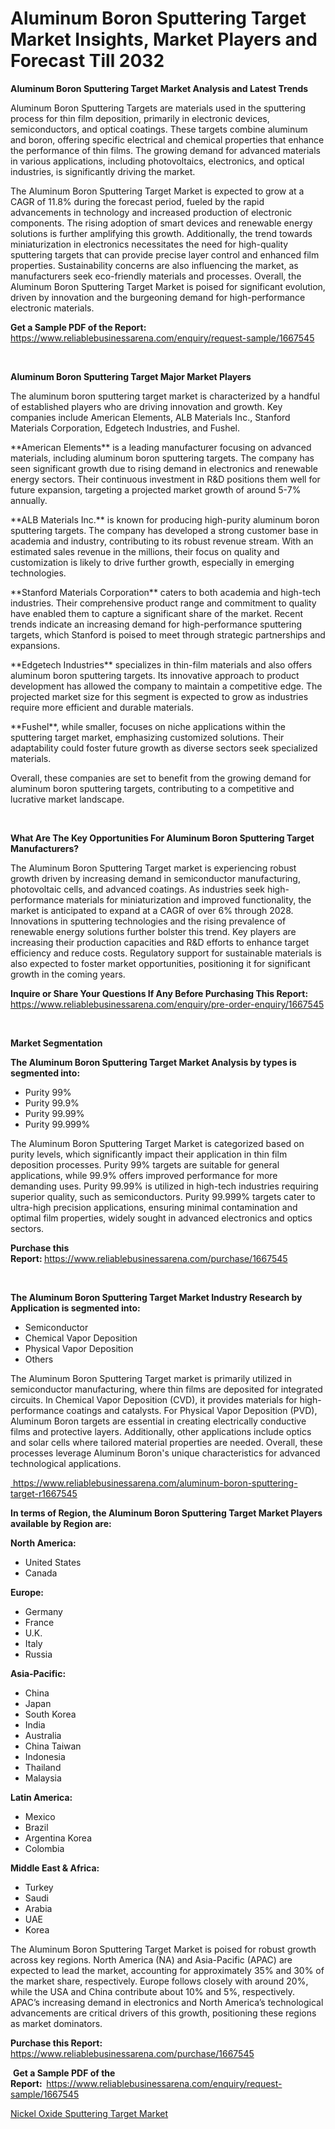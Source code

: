 <p><h1>Aluminum Boron Sputtering Target Market Insights, Market Players and Forecast Till 2032</h1></p><p><strong>Aluminum Boron Sputtering Target Market Analysis and Latest Trends</strong></p>
<p><p>Aluminum Boron Sputtering Targets are materials used in the sputtering process for thin film deposition, primarily in electronic devices, semiconductors, and optical coatings. These targets combine aluminum and boron, offering specific electrical and chemical properties that enhance the performance of thin films. The growing demand for advanced materials in various applications, including photovoltaics, electronics, and optical industries, is significantly driving the market.</p><p>The Aluminum Boron Sputtering Target Market is expected to grow at a CAGR of 11.8% during the forecast period, fueled by the rapid advancements in technology and increased production of electronic components. The rising adoption of smart devices and renewable energy solutions is further amplifying this growth. Additionally, the trend towards miniaturization in electronics necessitates the need for high-quality sputtering targets that can provide precise layer control and enhanced film properties. Sustainability concerns are also influencing the market, as manufacturers seek eco-friendly materials and processes. Overall, the Aluminum Boron Sputtering Target Market is poised for significant evolution, driven by innovation and the burgeoning demand for high-performance electronic materials.</p></p>
<p><strong>Get a Sample PDF of the Report:&nbsp;</strong> <a href="https://www.reliablebusinessarena.com/enquiry/request-sample/1667545?utm_campaign=3041&utm_medium=2&utm_source=Github&utm_content=ia&utm_term=08032025&utm_id=aluminum-boron-sputtering-target">https://www.reliablebusinessarena.com/enquiry/request-sample/1667545</a></p>
<p>&nbsp;</p>
<p><strong>Aluminum Boron Sputtering Target Major Market Players</strong></p>
<p><p>The aluminum boron sputtering target market is characterized by a handful of established players who are driving innovation and growth. Key companies include American Elements, ALB Materials Inc., Stanford Materials Corporation, Edgetech Industries, and Fushel.</p><p>**American Elements** is a leading manufacturer focusing on advanced materials, including aluminum boron sputtering targets. The company has seen significant growth due to rising demand in electronics and renewable energy sectors. Their continuous investment in R&D positions them well for future expansion, targeting a projected market growth of around 5-7% annually.</p><p>**ALB Materials Inc.** is known for producing high-purity aluminum boron sputtering targets. The company has developed a strong customer base in academia and industry, contributing to its robust revenue stream. With an estimated sales revenue in the millions, their focus on quality and customization is likely to drive further growth, especially in emerging technologies.</p><p>**Stanford Materials Corporation** caters to both academia and high-tech industries. Their comprehensive product range and commitment to quality have enabled them to capture a significant share of the market. Recent trends indicate an increasing demand for high-performance sputtering targets, which Stanford is poised to meet through strategic partnerships and expansions.</p><p>**Edgetech Industries** specializes in thin-film materials and also offers aluminum boron sputtering targets. Its innovative approach to product development has allowed the company to maintain a competitive edge. The projected market size for this segment is expected to grow as industries require more efficient and durable materials.</p><p>**Fushel**, while smaller, focuses on niche applications within the sputtering target market, emphasizing customized solutions. Their adaptability could foster future growth as diverse sectors seek specialized materials.</p><p>Overall, these companies are set to benefit from the growing demand for aluminum boron sputtering targets, contributing to a competitive and lucrative market landscape.</p></p>
<p>&nbsp;</p>
<p><strong>What Are The Key Opportunities For Aluminum Boron Sputtering Target Manufacturers?</strong></p>
<p><p>The Aluminum Boron Sputtering Target market is experiencing robust growth driven by increasing demand in semiconductor manufacturing, photovoltaic cells, and advanced coatings. As industries seek high-performance materials for miniaturization and improved functionality, the market is anticipated to expand at a CAGR of over 6% through 2028. Innovations in sputtering technologies and the rising prevalence of renewable energy solutions further bolster this trend. Key players are increasing their production capacities and R&D efforts to enhance target efficiency and reduce costs. Regulatory support for sustainable materials is also expected to foster market opportunities, positioning it for significant growth in the coming years.</p></p>
<p><strong>Inquire or Share Your Questions If Any Before Purchasing This Report:</strong> <a href="https://www.reliablebusinessarena.com/enquiry/pre-order-enquiry/1667545?utm_campaign=3041&utm_medium=2&utm_source=Github&utm_content=ia&utm_term=08032025&utm_id=aluminum-boron-sputtering-target">https://www.reliablebusinessarena.com/enquiry/pre-order-enquiry/1667545</a></p>
<p>&nbsp;</p>
<p><strong>Market Segmentation</strong></p>
<p><strong>The Aluminum Boron Sputtering Target Market Analysis by types is segmented into:</strong></p>
<p><ul><li>Purity 99%</li><li>Purity 99.9%</li><li>Purity 99.99%</li><li>Purity 99.999%</li></ul></p>
<p><p>The Aluminum Boron Sputtering Target Market is categorized based on purity levels, which significantly impact their application in thin film deposition processes. Purity 99% targets are suitable for general applications, while 99.9% offers improved performance for more demanding uses. Purity 99.99% is utilized in high-tech industries requiring superior quality, such as semiconductors. Purity 99.999% targets cater to ultra-high precision applications, ensuring minimal contamination and optimal film properties, widely sought in advanced electronics and optics sectors.</p></p>
<p><strong>Purchase this Report:&nbsp;</strong><a href="https://www.reliablebusinessarena.com/purchase/1667545?utm_campaign=3041&utm_medium=2&utm_source=Github&utm_content=ia&utm_term=08032025&utm_id=aluminum-boron-sputtering-target">https://www.reliablebusinessarena.com/purchase/1667545</a></p>
<p>&nbsp;</p>
<p><strong>The Aluminum Boron Sputtering Target Market Industry Research by Application is segmented into:</strong></p>
<p><ul><li>Semiconductor</li><li>Chemical Vapor Deposition</li><li>Physical Vapor Deposition</li><li>Others</li></ul></p>
<p><p>The Aluminum Boron Sputtering Target market is primarily utilized in semiconductor manufacturing, where thin films are deposited for integrated circuits. In Chemical Vapor Deposition (CVD), it provides materials for high-performance coatings and catalysts. For Physical Vapor Deposition (PVD), Aluminum Boron targets are essential in creating electrically conductive films and protective layers. Additionally, other applications include optics and solar cells where tailored material properties are needed. Overall, these processes leverage Aluminum Boron's unique characteristics for advanced technological applications.</p></p>
<p><a href="https://www.reliablebusinessarena.com/aluminum-boron-sputtering-target-r1667545?utm_campaign=3041&utm_medium=2&utm_source=Github&utm_content=ia&utm_term=08032025&utm_id=aluminum-boron-sputtering-target">&nbsp;https://www.reliablebusinessarena.com/aluminum-boron-sputtering-target-r1667545</a></p>
<p><strong>In terms of Region, the Aluminum Boron Sputtering Target Market Players available by Region are:</strong></p>
<p>
    <p> <strong> North America: </strong>
        <ul>
            <li>United States</li>
            <li>Canada</li>
        </ul>
        </p> 
    <p> <strong> Europe: </strong>
        <ul>
            <li>Germany</li>
            <li>France</li>
            <li>U.K.</li>
            <li>Italy</li>
            <li>Russia</li>
        </ul>
        </p> 
    <p> <strong> Asia-Pacific: </strong>
        <ul>
            <li>China</li>
            <li>Japan</li>
            <li>South Korea</li>
            <li>India</li>
            <li>Australia</li>
            <li>China Taiwan</li>
            <li>Indonesia</li>
            <li>Thailand</li>
            <li>Malaysia</li>
        </ul>
        </p> 
    <p> <strong> Latin America: </strong>
        <ul>
            <li>Mexico</li>
            <li>Brazil</li>
            <li>Argentina Korea</li>
            <li>Colombia</li>
        </ul>
        </p> 
    <p> <strong> Middle East & Africa: </strong>
        <ul>
            <li>Turkey</li>
            <li>Saudi</li>
            <li>Arabia</li>
            <li>UAE</li>
            <li>Korea</li>
        </ul>
    </p>
    </p>
<p><p>The Aluminum Boron Sputtering Target Market is poised for robust growth across key regions. North America (NA) and Asia-Pacific (APAC) are expected to lead the market, accounting for approximately 35% and 30% of the market share, respectively. Europe follows closely with around 20%, while the USA and China contribute about 10% and 5%, respectively. APAC’s increasing demand in electronics and North America’s technological advancements are critical drivers of this growth, positioning these regions as market dominators.</p></p>
<p><strong>Purchase this Report: </strong><a href="https://www.reliablebusinessarena.com/purchase/1667545?utm_campaign=3041&utm_medium=2&utm_source=Github&utm_content=ia&utm_term=08032025&utm_id=aluminum-boron-sputtering-target">https://www.reliablebusinessarena.com/purchase/1667545</a></p>
<p>&nbsp;<strong>Get a Sample PDF of the Report:&nbsp;&nbsp;</strong><a href="https://www.reliablebusinessarena.com/enquiry/request-sample/1667545?utm_campaign=3041&utm_medium=2&utm_source=Github&utm_content=ia&utm_term=08032025&utm_id=aluminum-boron-sputtering-target">https://www.reliablebusinessarena.com/enquiry/request-sample/1667545</a></p>
<p><strong></strong></p>
<p><p><a href="https://github.com/rianttegang/Market-Research-Report-List-1/blob/main/nickel-oxide-sputtering-target-market.md?utm_campaign=3041&utm_medium=2&utm_source=Github&utm_content=ia&utm_term=08032025&utm_id=aluminum-boron-sputtering-target">Nickel Oxide Sputtering Target Market</a></p></p>